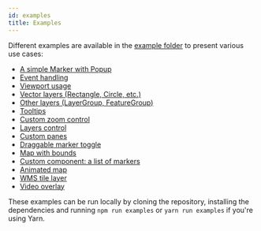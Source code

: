 ```yaml
---
id: examples
title: Examples
---
```


Different examples are available in the [example folder](https://github.com/PaulLeCam/react-leaflet/tree/master/example) to present various use cases:

* [A simple Marker with Popup](https://github.com/PaulLeCam/react-leaflet/blob/master/example/components/simple.js)
* [Event handling](https://github.com/PaulLeCam/react-leaflet/blob/master/example/components/events.js)
* [Viewport usage](https://github.com/PaulLeCam/react-leaflet/blob/master/example/components/viewport.js)
* [Vector layers (Rectangle, Circle, etc.)](https://github.com/PaulLeCam/react-leaflet/blob/master/example/components/vector-layers.js)
* [Other layers (LayerGroup, FeatureGroup)](https://github.com/PaulLeCam/react-leaflet/blob/master/example/components/other-layers.js)
* [Tooltips](https://github.com/PaulLeCam/react-leaflet/blob/master/example/components/tooltip.js)
* [Custom zoom control](https://github.com/PaulLeCam/react-leaflet/blob/master/example/components/zoom-control.js)
* [Layers control](https://github.com/PaulLeCam/react-leaflet/blob/master/example/components/layers-control.js)
* [Custom panes](https://github.com/PaulLeCam/react-leaflet/blob/master/example/components/pane.js)
* [Draggable marker toggle](https://github.com/PaulLeCam/react-leaflet/blob/master/example/components/draggable-marker.js)
* [Map with bounds](https://github.com/PaulLeCam/react-leaflet/blob/master/example/components/bounds.js)
* [Custom component: a list of markers](https://github.com/PaulLeCam/react-leaflet/blob/master/example/components/custom-component.js)
* [Animated map](https://github.com/PaulLeCam/react-leaflet/blob/master/example/components/animate.js)
* [WMS tile layer](https://github.com/PaulLeCam/react-leaflet/blob/master/example/components/wms-tile-layer.js)
* [Video overlay](https://github.com/PaulLeCam/react-leaflet/blob/master/example/components/video-overlay.js)

These examples can be run locally by cloning the repository, installing the dependencies
and running `npm run examples` or `yarn run examples` if you're using Yarn.
